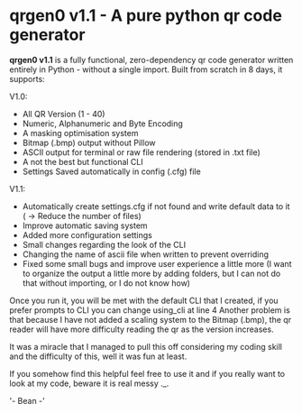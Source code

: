 # qrgen0 v1.1 - A pure python qr code generator

**qrgen0 v1.1** is a fully functional, zero-dependency qr code generator written entirely in Python - without a single import. Built from scratch in 8 days, it supports:

V1.0:
- All QR Version (1 - 40)
- Numeric, Alphanumeric and Byte Encoding
- A masking optimisation system
- Bitmap (.bmp) output without Pillow
- ASCII output for terminal or raw file rendering (stored in .txt file)
- A not the best but functional CLI
- Settings Saved automatically in config (.cfg) file

V1.1:
- Automatically create settings.cfg if not found and write default data to it ( -> Reduce the number of files)
- Improve automatic saving system
- Added more configuration settings
- Small changes regarding the look of the CLI
- Changing the name of ascii file when written to prevent overriding
- Fixed some small bugs and improve user experience a little more
  (I want to organize the output a little more by adding folders, but I can not do that without importing, or I do not know how)

Once you run it, you will be met with the default CLI that I created, if you prefer prompts to CLI you can change using_cli at line 4 Another problem is that because I have not added a scaling system to the Bitmap (.bmp), the qr reader will have more difficulty reading the qr as the version increases.

It was a miracle that I managed to pull this off considering my coding skill and the difficulty of this, well it was fun at least.

If you somehow find this helpful feel free to use it and if you really want to look at my code, beware it is real messy ._.

'- Bean -'

